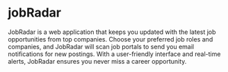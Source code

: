 # jobRadar
JobRadar is a web application that keeps you updated with the latest job opportunities from top companies. Choose your preferred job roles and companies, and JobRadar will scan job portals to send you email notifications for new postings. With a user-friendly interface and real-time alerts, JobRadar ensures you never miss a career opportunity.
